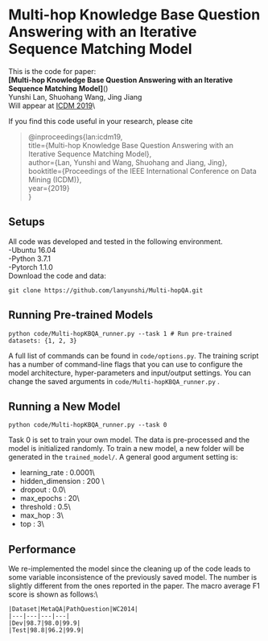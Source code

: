 # **Multi-hop Knowledge Base Question Answering with an Iterative Sequence Matching Model**
This is the code for paper:\
**[Multi-hop Knowledge Base Question Answering with an Iterative Sequence Matching Model]**()\
Yunshi Lan, Shuohang Wang, Jing Jiang\
Will appear at [ICDM 2019](http://icdm2019.bigke.org/)\

If you find this code useful in your research, please cite
>@inproceedings{lan:icdm19,\
>title={Multi-hop Knowledge Base Question Answering with an Iterative Sequence Matching Model},\
>author={Lan, Yunshi and Wang, Shuohang and Jiang, Jing},\
>booktitle={Proceedings of the IEEE International Conference on Data Mining (ICDM)},\
>year={2019}\
>}

## **Setups** 
All code was developed and tested in the following environment. \
-Ubuntu 16.04\
-Python 3.7.1\
-Pytorch 1.1.0\
Download the code and data:
```
git clone https://github.com/lanyunshi/Multi-hopQA.git
```
## **Running Pre-trained Models**
```
python code/Multi-hopKBQA_runner.py --task 1 # Run pre-trained datasets: {1, 2, 3}
```
A full list of commands can be found in ```code/options.py```. The training script has a number of command-line flags that you can use to configure the model architecture, hyper-parameters and input/output settings. You can change the saved arguments in ```code/Multi-hopKBQA_runner.py``` .
## **Running a New Model**
```
python code/Multi-hopKBQA_runner.py --task 0
```
Task 0 is set to train your own model. The data is pre-processed and the model is initialized randomly. To train a new model, a new folder will be generated in the ```trained_model/```. A general good argument setting is:
- learning_rate : 0.0001\
- hidden_dimension : 200 \
- dropout : 0.0\
- max_epochs : 20\
- threshold : 0.5\
- max_hop : 3\
- top : 3\
## **Performance**
We re-implemented the model since the cleaning up of the code leads to some variable inconsistence of the previously saved model. The number is slightly different from the ones reported in the paper. The macro average F1 score is shown as follows:\
```
|Dataset|MetaQA|PathQuestion|WC2014|
|---|---|---|---|
|Dev|98.7|98.0|99.9|
|Test|98.8|96.2|99.9|
```
